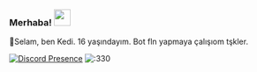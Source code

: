 ### Merhaba! <img src = "https://cdn.discordapp.com/emojis/859387292904980480.gif?v=1" high="20px" width="30px">


🌠Selam, ben Kedi. 16 yaşındayım. Bot fln yapmaya çalışıom tşkler.

[![Discord Presence](https://lanyard-profile-readme.vercel.app/api/377152186234437633?theme=light&bg=ffffff&animated=true&hideDiscrim=false&borderRadius=20px)](https://discord.com/users/377152186234437633)
 <img src="https://count.getloli.com/get/@:330?theme=rule34" alt=":330" />
